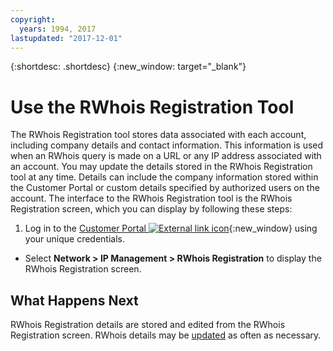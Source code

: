 ```yaml
---
copyright:
  years: 1994, 2017
lastupdated: "2017-12-01"
---
```


{:shortdesc: .shortdesc}
{:new_window: target="_blank"}

# Use the RWhois Registration Tool

The RWhois Registration tool stores data associated with each account, including company details and contact information. This information is used when an RWhois query is made on a URL or any IP address associated with an account. You may update the details stored in the RWhois Registration tool at any time. Details can include the company information stored within the Customer Portal or custom details specified by authorized users on the account. The interface to the RWhois Registration tool is the RWhois Registration screen, which you can display by following these steps:

1. Log in to the [Customer Portal ![External link icon](../../icons/launch-glyph.svg "External link icon")](https://control.softlayer.com/){:new_window} using your unique credentials.
* Select **Network > IP Management > RWhois Registration** to display the RWhois Registration screen.

## What Happens Next

RWhois Registration details are stored and edited from the RWhois Registration screen. RWhois details may be [updated](update-rwhois.html) as often as necessary.
